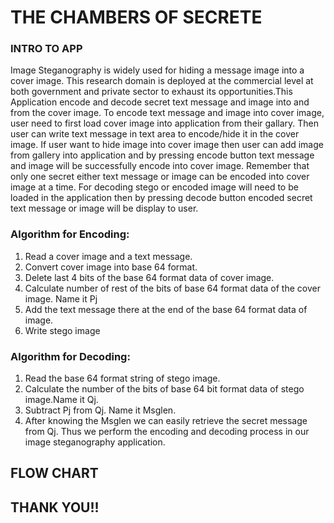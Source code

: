 # THE CHAMBERS OF SECRETE

### INTRO TO APP
Image Steganography is widely used for hiding a message image into a cover image. This research domain is deployed at the commercial level at both government and private sector to exhaust its opportunities.This Application encode and decode secret text message and image into and from the cover image. To encode text message and image into cover image, user need to first load cover image into application from their gallary. Then user can write text message in text area to encode/hide it in the cover image. If user want to hide image into cover image then user can add image from gallery into application and by pressing encode button text message and image will be successfully encode into cover image. Remember that only one secret either text message or image can be encoded into cover image at a time. For decoding stego or encoded image will need to be loaded in the application then by pressing decode button encoded secret text message or image will be display to user.

### Algorithm for Encoding:
1. Read a cover image and a text message.
2. Convert cover image into base 64 format.
3. Delete last 4 bits of the base 64 format data of cover image.
4. Calculate number of rest of the bits of base 64 format data of the cover image. Name it Pj
5. Add the text message there at the end of the base 64 format data of image.
6. Write stego image

### Algorithm for Decoding:
1. Read the base 64 format string of stego image.
2. Calculate the number of the bits of base 64 bit format data of stego image.Name it Qj.
3. Subtract Pj from Qj. Name it Msglen.
4. After knowing the Msglen we can easily retrieve the secret message from Qj. Thus we perform the encoding and decoding process in our image steganography application.

## FLOW CHART

[comment]: <> (![here]&#40;https://github.com/lukefire5156/Steganography-App/blob/master/SS/flowchart.png&#41;)



[comment]: <> (<img src="https://github.com/lukefire5156/Steganography-App/blob/master/SS/Screenshot_20200604-152706.png" width="250" height="400">)

[comment]: <> (<img src="https://github.com/lukefire5156/Steganography-App/blob/master/SS/Screenshot_20200604-154140.png" width="250" height="400">)

[comment]: <> (<img src="https://github.com/lukefire5156/Steganography-App/blob/master/SS/Screenshot_20200604-153327.png" width="250" height="400">)

[comment]: <> (<img src="https://github.com/lukefire5156/Steganography-App/blob/master/SS/Screenshot_20200604-154059.png" width="250" height="400">)

[comment]: <> (<img src="https://github.com/lukefire5156/Steganography-App/blob/master/SS/Screenshot_20200604-154046.png" width="250" height="400">)

[comment]: <> (<img src="https://github.com/lukefire5156/Steganography-App/blob/master/SS/Screenshot_20200604-153447.png" width="250" height="400">)

[comment]: <> (<img src="https://github.com/lukefire5156/Steganography-App/blob/master/SS/Screenshot_20200604-153424.png" width="250" height="400">)

[comment]: <> (<img src="https://github.com/lukefire5156/Steganography-App/blob/master/SS/Screenshot_20200604-153409.png" width="250" height="400">)

## THANK YOU!!
